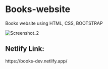 # Books-website
Books website using HTML, CSS, BOOTSTRAP

![Screenshot_2](https://github.com/hamadshigri/Books-website/assets/33068313/b5870909-993f-492d-ba67-b3a76539647f)

<h2>Netlify Link:</h2>
https://books-dev.netlify.app/
